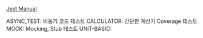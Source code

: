 [Jest Manual](https://jestjs.io/docs/getting-started)

ASYNC_TEST: 비동기 코드 테스트
CALCULATOR: 간단한 계산기 Coverage 테스트
MOCK: Mocking, Stub 테스트
UNIT-BASIC: 